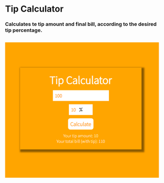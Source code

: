 # Tip Calculator
### Calculates te tip amount and final bill, according to the desired tip percentage.
![Tip calculator page working](https://github.com/pevalentim/tip-calculator/blob/main/tip-calculator/assets/calc.png)
---
